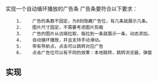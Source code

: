 实现一个自动循环播放的广告条
广告条要符合以下要求：

        1.    广告的条数不固定，为0则隐藏广告位，有几条就展示几条。
        2.    图片尺寸固定，不需要考虑图片剪裁
        3.    广告的图片从远端拉取，每拉到一条就展示一条，动态添加。
        4.    自动循环播放，并且支持手动滑动。
        5.    带有导航点，点击可以跳转对应广告
        6.    点击广告位可以有不同的效果：本地跳转，跳转浏览器，弹窗
        
## 实现
